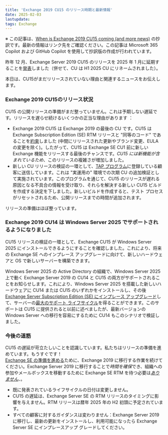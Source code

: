 ```yaml
---
title: 'Exchange 2019 CU15 のリリース時期と最新情報'
date: 2025-02-03
lastupdate:
tags: Exchange
--- 
```


※ この記事は、[When is Exchange 2019 CU15 coming (and more news)](https://techcommunity.microsoft.com/blog/exchange/when-is-exchange-2019-cu15-coming-and-more-news/4372765) の抄訳です。最新の情報はリンク先をご確認ください。この記事は Microsoft 365 Copilot および GitHub Copilot を使用して抄訳版の作成が行われています。

昨年 12 月、Exchange Server 2019 CU15 のリリースを 2025 年 1 月に延期することを[発表](https://techcommunity.microsoft.com/blog/exchange/updates-on-servicing-exchange-server-2019/4355545)しました（併せて、CU は H1 2025 CU にリネームされました）。

本日は、CU15がまだリリースされていない理由と関連するニュースをお伝えします。

### Exchange 2019 CU15のリリース状況

CU15 の公開リリースの準備がまだ整っていません。これは予期しない遅延です。リリースを遅らせ続けるいくつかの正当な理由があります ：

- Exchange 2019 CU15 は Exchange 2019 の最後の CU です。CU15 は Exchange Subscription Edition (SE) RTM リリースと "同等のコード" であることを[約束](https://techcommunity.microsoft.com/blog/exchange/exchange-server-roadmap-update/4132742)しました (中間にリリースされた更新やブランド変更、EULA の変更を除く)。したがって、CU15 は Exchange SE CU1 前に新しい Exchange 機能をリリースする最後のチャンスです。*CU15 には新機能が含まれているため*、このリリースの複雑さが増加しました。
- 新しい CU リリースの検証の一環として、[TAP プログラム](https://techcommunity.microsoft.com/blog/exchange/open-enrollment-for-exchange-server-2019-tap/3421627)に登録している顧客に送信しています。これは "実運用の" 環境での次期 CU の追加検証として実施されています。このプログラムを通じて、CU15 のリリースが遅れる原因となる不具合の情報を受け取り、それらを解決する新しい CU15 ビルドを作成する決定を下しました。新しいビルドを作成すると、テスト プロセスがリセットされるため、公開リリースまでの時間が追加されます。

リリースの準備はほぼ整っています。

### Exchange 2019 CU14 は Windows Server 2025 でサポートされるようになりました

CU15 リリースの検証の一環として、Exchange CU15 が Windows Server 2025 にインストールできるようにすることを確認しました。これにより、将来の Exchange SE へのインプレース アップグレードに向けて、新しいハードウェアと OS で新しいサーバーを構築できます。

Windows Server 2025 の Active Directory の組織で、Windows Server 2025 上で動く Exchange Server 2019 の CU14 と CU15 の両方がサポートされることをお知らせします。これにより、Windows Server 2025 を搭載した新しいハードウェアに CU14 または CU15 のいずれかをインストールし、その後[Exchange Server Subscription Edition (SE) にインプレース アップグレード](https://techcommunity.microsoft.com/t5/exchange-team-blog/upgrading-your-organization-from-current-versions-to-exchange/ba-p/4241305)して、サーバーの[最大のサポート ライフサイクル](https://learn.microsoft.com/lifecycle/products/windows-server-2025)を得ることができます。このサポートは CU15 に提供されると以前に述べましたが、最新バージョンの Windows Server への移行を容易にするために CU14 もこのシナリオで検証しました。

### 今後の道筋

CU15 の遅延が苛立たしいことを認識しています。私たちはリリースの準備を進めています。もうすぐです！  
[Exchange SE の準備を進める](https://techcommunity.microsoft.com/blog/exchange/upgrading-your-organization-from-current-versions-to-exchange-server-se/4241305)ために、Exchange 2019 に移行する作業を続けてください。Exchange Server 2019 に移行することで*時間を確保*でき、組織への参加やメールボックスを移動するために Exchange SE RTM を待つ必要は<u>*ありません*</u>、。

- 既に発表されているライフサイクルの日付は変更しません。
- CU15 の遅延は、Exchange Server SE の RTM リリースのタイミングに影響を与えません。RTM リリースは暦年 2025 年の H2 初頭に予定されています。
- すべての顧客に対するガイダンスは変わりません：Exchange Server 2019 に移行し、最新の更新をインストールし、利用可能になったら Exchange Server SE にインプレースアップ グレードしてください。
